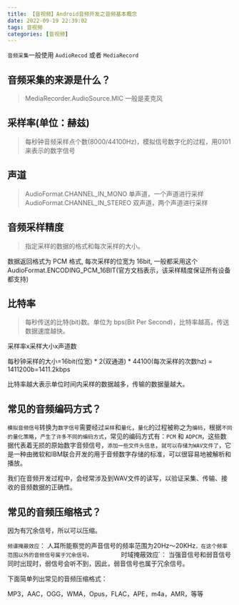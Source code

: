 ```yaml
---
title: 【音视频】Android音频开发之音频基本概念
date: 2022-09-19 22:39:02
tags: 音视频
categories: [音视频]
---
```


`音频采集`一般使用 `AudioRecod` 或者 `MediaRecord`

## 音频采集的来源是什么？       
>MediaRecorder.AudioSource.MIC 一般是麦克风

## 采样率(单位：赫兹)
>每秒钟音频采样点个数(8000/44100Hz)，模拟信号数字化的过程，用0101来表示的数字信号

## 声道
>AudioFormat.CHANNEL_IN_MONO 单声道，一个声道进行采样
>AudioFormat.CHANNEL_IN_STEREO 双声道，两个声道进行采样

## 音频采样精度
>指定采样的数据的格式和每次采样的大小。

数据返回格式为 PCM 格式, 每次采样的位宽为 16bit, 一般都采用这个 AudioFormat.ENCODING_PCM_16BIT(官方文档表示，该采样精度保证所有设备都支持)

## 比特率
>每秒传送的比特(bit)数。单位为 bps(Bit Per Second)，比特率越高，传送数据速度越快。

采样率x采样大小x声道数

每秒钟采样的大小=16bit(位宽) * 2(双通道) * 44100(每次采样的次数hz) = 1411200b=1411.2kbps

比特率越大表示单位时间内采样的数据越多，传输的数据量越大。

## 常见的音频编码方式？
`模拟音频信号`转换为`数字信号`需要经过`采样`和`量化`，`量化`的过程被称之为`编码`，根据`不同的量化策略`，`产生了许多不同的编码方式`，常见的编码方式有：`PCM` 和 `ADPCM`，这些数据代表着无损的原始数字音频信号，`添加一些文件头信息`，`就可以存储为WAV文件了`，它是一种由微软和IBM联合开发的用于音频数字存储的标准，可以很容易地被解析和播放。

我们在音频开发过程中，会经常涉及到WAV文件的读写，以验证采集、传输、接收的音频数据的正确性。

## 常见的音频压缩格式？
因为有冗余信号，所以可以压缩。

`频谱掩蔽效应`： 人耳所能察觉的声音信号的频率范围为20Hz～20KHz`，在这个频率范围以外的音频信号属于冗余信号。        
`时域掩蔽效应`： 当强音信号和弱音信号同时出现时，弱信号会听不到，因此，弱音信号也属于冗余信号。

下面简单列出常见的音频压缩格式：

MP3，AAC，OGG，WMA，Opus，FLAC，APE，m4a，AMR，等等


